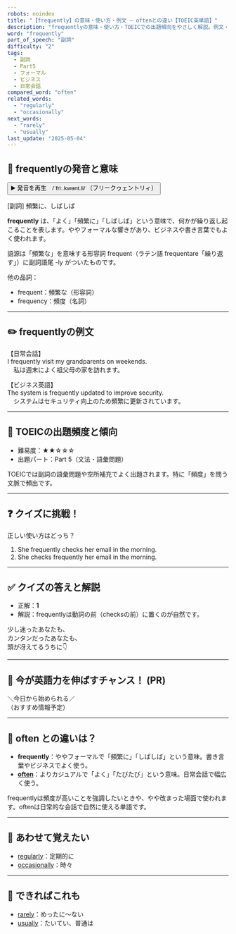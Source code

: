 ```yaml
---
robots: noindex
title: "【frequently】の意味・使い方・例文 ― oftenとの違い【TOEIC英単語】"
description: "frequentlyの意味・使い方・TOEICでの出題傾向をやさしく解説。例文・クイズ付きでoftenとの違いもわかりやすく学べます。"
word: "frequently"
part_of_speech: "副詞"
difficulty: "2"
tags:
  - 副詞
  - Part5
  - フォーマル
  - ビジネス
  - 日常会話
compared_word: "often"
related_words:
  - "regularly"
  - "occasionally"
next_words:
  - "rarely"
  - "usually"
last_update: "2025-05-04"
---
```


## 🔰 frequentlyの発音と意味

<button class="play-audio" onclick="playTTS('frequently')">
  <span class="play-audio-main">
    ▶️ 発音を再生　/ˈfriː.kwənt.li/
  </span>
  <span class="play-audio-sub">
    （フリークゥェントリィ）
  </span>
</button>

[副詞] 頻繁に、しばしば

**frequently** は、「よく」「頻繁に」「しばしば」という意味で、何かが繰り返し起こることを表します。ややフォーマルな響きがあり、ビジネスや書き言葉でもよく使われます。

語源は「頻繁な」を意味する形容詞 frequent（ラテン語 frequentare「繰り返す」）に副詞語尾 -ly がついたものです。

他の品詞：  
- frequent：頻繁な（形容詞）
- frequency：頻度（名詞）

---

## ✏️ frequentlyの例文

【日常会話】  
I frequently visit my grandparents on weekends.  
　私は週末によく祖父母の家を訪れます。

【ビジネス英語】  
The system is frequently updated to improve security.  
　システムはセキュリティ向上のため頻繁に更新されています。

---

## 🎯 TOEICの出題頻度と傾向

- 難易度：★★☆☆☆
- 出題パート：Part 5（文法・語彙問題）

TOEICでは副詞の語彙問題や空所補充でよく出題されます。特に「頻度」を問う文脈で頻出です。

---

## ❓ クイズに挑戦！

正しい使い方はどっち？

1. She frequently checks her email in the morning.  
2. She checks frequently her email in the morning.

---

## ✅ クイズの答えと解説

- 正解：**1**
- 解説：frequentlyは動詞の前（checksの前）に置くのが自然です。

少し迷ったあなたも、  
カンタンだったあなたも、  
頭が冴えてるうちに👇️

---

## 🚀 今が英語力を伸ばすチャンス！ (PR)

<div class="info-center">
＼今日から始められる／<br>  
（おすすめ情報予定）
</div>

---

## 🤔  often との違いは？

- **frequently**：ややフォーマルで「頻繁に」「しばしば」という意味。書き言葉やビジネスでよく使う。
- **[often](/word/often/)**：よりカジュアルで「よく」「たびたび」という意味。日常会話で幅広く使う。

frequentlyは頻度が高いことを強調したいときや、やや改まった場面で使われます。oftenは日常的な会話で自然に使える単語です。

---

## 🧩 あわせて覚えたい

- [regularly](/word/regularly/)：定期的に
- [occasionally](/word/occasionally/)：時々

---

## 📖 できればこれも

- [rarely](/word/rarely/)：めったに～ない
- [usually](/word/usually/)：たいてい、普通は

<!-- cvid: aid08_bid10 -->
